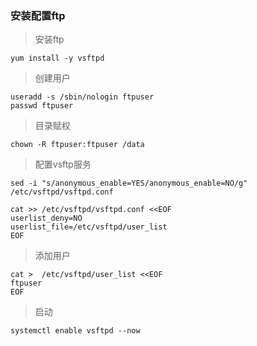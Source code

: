 ### 安装配置ftp

> 安装ftp

    yum install -y vsftpd
    
> 创建用户

    useradd -s /sbin/nologin ftpuser
    passwd ftpuser
    
    
> 目录赋权

    chown -R ftpuser:ftpuser /data
    
> 配置vsftp服务

    sed -i "s/anonymous_enable=YES/anonymous_enable=NO/g" /etc/vsftpd/vsftpd.conf
    
    cat >> /etc/vsftpd/vsftpd.conf <<EOF
    userlist_deny=NO
    userlist_file=/etc/vsftpd/user_list
    EOF
    
> 添加用户

    cat >  /etc/vsftpd/user_list <<EOF
    ftpuser
    EOF
    
> 启动
    
    systemctl enable vsftpd --now



